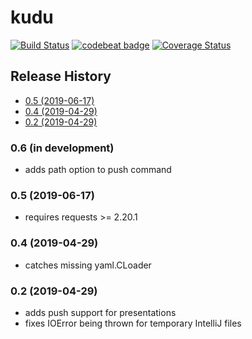 # kudu
[![Build Status](https://travis-ci.org/torfeld6/kudu.svg?branch=master)](https://travis-ci.org/torfeld6/kudu) [![codebeat badge](https://codebeat.co/badges/be7de81c-c082-41ad-ba1d-ca5ee2d0b07a)](https://codebeat.co/projects/github-com-torfeld6-kudu-master) [![Coverage Status](https://coveralls.io/repos/github/torfeld6/kudu/badge.svg?branch=master)](https://coveralls.io/github/torfeld6/kudu?branch=master)

## Release History
 - [0.5 (2019-06-17)](#05-2019-06-17)
 - [0.4 (2019-04-29)](#04-2019-04-29)
 - [0.2 (2019-04-29)](#02-2019-04-29)
 
### 0.6 (in development)
- adds path option to push command
 
### 0.5 (2019-06-17)
- requires requests >= 2.20.1

### 0.4 (2019-04-29)
- catches missing yaml.CLoader

### 0.2 (2019-04-29)
- adds push support for presentations
- fixes IOError being thrown for temporary IntelliJ files
